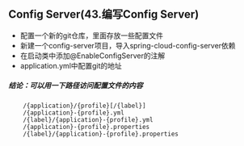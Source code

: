 Config Server(43.编写Config Server)
-------------------------------------------------
* 配置一个新的git仓库，里面存放一些配置文件
* 新建一个config-server项目，导入spring-cloud-config-server依赖
* 在启动类中添加@EnableConfigServer的注解
* application.yml中配置git的地址

##### 结论：可以用一下路径访问配置文件的内容
        /{application}/{profile}[/{label}]
        /{application}-{profile}.yml
        /{label}/{application}-{profile}.yml
        /{application}-{profile}.properties
        /{label}/{application}-{profile}.properties


